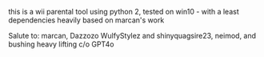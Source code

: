 this is a wii parental tool using python 2, 
tested on win10 - with a least dependencies 
heavily based on marcan's work 

Salute to:
marcan, Dazzozo WulfyStylez and shinyquagsire23, neimod, and bushing
heavy lifting c/o GPT4o
